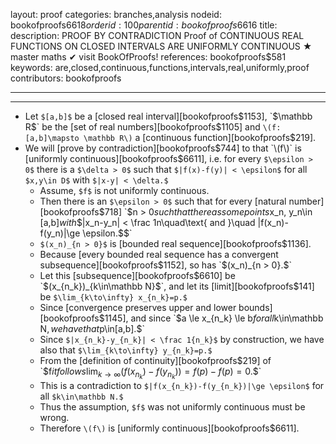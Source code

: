 layout: proof
categories: branches,analysis
nodeid: bookofproofs$6618
orderid: 100
parentid: bookofproofs$6616
title: 
description: PROOF BY CONTRADICTION Proof of CONTINUOUS REAL FUNCTIONS ON CLOSED INTERVALS ARE UNIFORMLY CONTINUOUS &#9733; master maths &#10004; visit BookOfProofs!
references: bookofproofs$581
keywords: are,closed,continuous,functions,intervals,real,uniformly,proof
contributors: bookofproofs

---


---

* Let `$[a,b]$` be a [closed real interval][bookofproofs$1153], `$\mathbb R$` be the [set of real numbers][bookofproofs$1105] and `\(f:[a,b]\mapsto \mathbb R\)` a [continuous function][bookofproofs$219].
* We will [prove by contradiction][bookofproofs$744] to that `\(f\)` is [uniformly continuous][bookofproofs$6611], i.e. for every `$\epsilon > 0$` there is a `$\delta > 0$` such that `$|f(x)-f(y)| < \epsilon$` for all `$x,y\in D$` with `$|x-y| < \delta.$`
   * Assume, `$f$` is not uniformly continuous. 
   * Then there is an `$\epsilon > 0$` such that for every [natural number][bookofproofs$718] `$n > 0$`  such that there as some points `$x_n, y_n\in [a,b]$` with `$$|x_n-y_n| < \frac 1n\quad\text{ and }\quad |f(x_n)-f(y_n)|\ge \epsilon.$$`
   * `$(x_n)_{n > 0}$` is [bounded real sequence][bookofproofs$1136].
   * Because [every bounded real sequence has a convergent subsequence][bookofproofs$1152], so has `$(x_n)_{n > 0}.$` 
   * Let this [subsequence][bookofproofs$6610] be `$(x_{n_k})_{k\in\mathbb N}$`, and let its [limit][bookofproofs$141] be `$\lim_{k\to\infty} x_{n_k}=p.$`
   * Since [convergence preserves upper and lower bounds][bookofproofs$1145], and since `$a \le x_{n_k} \le b$` for all `$k\in\mathbb N$`, we have that `$p\in[a,b].$` 
   * Since `$|x_{n_k}-y_{n_k}| < \frac 1{n_k}$` by construction, we have also that `$\lim_{k\to\infty} y_{n_k}=p.$`
   * From the [definition of continuity][bookofproofs$219] of `$f$` it follows `$$\lim_{k\to\infty}\left(f(x_{n_k})-f(y_{n_k})\right)=f(p)-f(p)=0.$$`
   * This is a contradiction to `$|f(x_{n_k})-f(y_{n_k})|\ge \epsilon$` for all `$k\in\mathbb N.$`
   * Thus the assumption, `$f$` was not uniformly continuous must be wrong.
   * Therefore `\(f\)` is [uniformly continuous][bookofproofs$6611].
